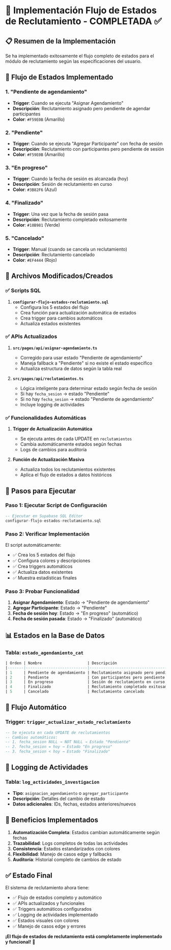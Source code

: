 # 🚀 Implementación Flujo de Estados de Reclutamiento - COMPLETADA ✅

## 📋 Resumen de la Implementación

Se ha implementado exitosamente el flujo completo de estados para el módulo de reclutamiento según las especificaciones del usuario.

## 🎯 Flujo de Estados Implementado

### 1. **"Pendiente de agendamiento"** 
- **Trigger**: Cuando se ejecuta "Asignar Agendamiento"
- **Descripción**: Reclutamiento asignado pero pendiente de agendar participantes
- **Color**: `#F59E0B` (Amarillo)

### 2. **"Pendiente"**
- **Trigger**: Cuando se ejecuta "Agregar Participante" con fecha de sesión
- **Descripción**: Reclutamiento con participantes pero pendiente de sesión
- **Color**: `#F59E0B` (Amarillo)

### 3. **"En progreso"**
- **Trigger**: Cuando la fecha de sesión es alcanzada (hoy)
- **Descripción**: Sesión de reclutamiento en curso
- **Color**: `#3B82F6` (Azul)

### 4. **"Finalizado"**
- **Trigger**: Una vez que la fecha de sesión pasa
- **Descripción**: Reclutamiento completado exitosamente
- **Color**: `#10B981` (Verde)

### 5. **"Cancelado"**
- **Trigger**: Manual (cuando se cancela un reclutamiento)
- **Descripción**: Reclutamiento cancelado
- **Color**: `#EF4444` (Rojo)

## 🔧 Archivos Modificados/Creados

### ✅ **Scripts SQL**
1. **`configurar-flujo-estados-reclutamiento.sql`**
   - Configura los 5 estados del flujo
   - Crea función para actualización automática de estados
   - Crea trigger para cambios automáticos
   - Actualiza estados existentes

### ✅ **APIs Actualizados**
1. **`src/pages/api/asignar-agendamiento.ts`**
   - Corregido para usar estado "Pendiente de agendamiento"
   - Maneja fallback a "Pendiente" si no existe el estado específico
   - Actualiza estructura de datos según la tabla real

2. **`src/pages/api/reclutamientos.ts`**
   - Lógica inteligente para determinar estado según fecha de sesión
   - Si hay `fecha_sesion` → estado "Pendiente"
   - Si no hay `fecha_sesion` → estado "Pendiente de agendamiento"
   - Incluye logging de actividades

### ✅ **Funcionalidades Automáticas**
1. **Trigger de Actualización Automática**
   - Se ejecuta antes de cada UPDATE en `reclutamientos`
   - Cambia automáticamente estados según fechas
   - Logs de cambios para auditoría

2. **Función de Actualización Masiva**
   - Actualiza todos los reclutamientos existentes
   - Aplica el flujo de estados a datos históricos

## 🚀 Pasos para Ejecutar

### Paso 1: Ejecutar Script de Configuración
```sql
-- Ejecutar en Supabase SQL Editor
configurar-flujo-estados-reclutamiento.sql
```

### Paso 2: Verificar Implementación
El script automáticamente:
- ✅ Crea los 5 estados del flujo
- ✅ Configura colores y descripciones
- ✅ Crea triggers automáticos
- ✅ Actualiza datos existentes
- ✅ Muestra estadísticas finales

### Paso 3: Probar Funcionalidad
1. **Asignar Agendamiento**: Estado → "Pendiente de agendamiento"
2. **Agregar Participante**: Estado → "Pendiente"
3. **Fecha de sesión hoy**: Estado → "En progreso" (automático)
4. **Fecha de sesión pasada**: Estado → "Finalizado" (automático)

## 📊 Estados en la Base de Datos

### Tabla: `estado_agendamiento_cat`
```sql
| Orden | Nombre                    | Descripción                                    | Color    |
|-------|---------------------------|------------------------------------------------|----------|
| 1     | Pendiente de agendamiento | Reclutamiento asignado pero pendiente         | #F59E0B  |
| 2     | Pendiente                 | Con participantes pero pendiente de sesión    | #F59E0B  |
| 3     | En progreso               | Sesión de reclutamiento en curso              | #3B82F6  |
| 4     | Finalizado                | Reclutamiento completado exitosamente         | #10B981  |
| 5     | Cancelado                 | Reclutamiento cancelado                       | #EF4444  |
```

## 🔄 Flujo Automático

### Trigger: `trigger_actualizar_estado_reclutamiento`
```sql
-- Se ejecuta en cada UPDATE de reclutamientos
-- Cambios automáticos:
-- 1. fecha_sesion NULL → NOT NULL → Estado "Pendiente"
-- 2. fecha_sesion = hoy → Estado "En progreso"
-- 3. fecha_sesion < hoy → Estado "Finalizado"
```

## 📝 Logging de Actividades

### Tabla: `log_actividades_investigacion`
- **Tipo**: `asignacion_agendamiento` o `agregar_participante`
- **Descripción**: Detalles del cambio de estado
- **Datos adicionales**: IDs, fechas, estados anteriores/nuevos

## 🎯 Beneficios Implementados

1. **Automatización Completa**: Estados cambian automáticamente según fechas
2. **Trazabilidad**: Logs completos de todas las actividades
3. **Consistencia**: Estados estandarizados con colores
4. **Flexibilidad**: Manejo de casos edge y fallbacks
5. **Auditoría**: Historial completo de cambios de estado

## ✅ Estado Final

El sistema de reclutamiento ahora tiene:
- ✅ Flujo de estados completo y automático
- ✅ APIs actualizados y funcionales
- ✅ Triggers automáticos configurados
- ✅ Logging de actividades implementado
- ✅ Estados visuales con colores
- ✅ Manejo de casos edge y errores

**¡El flujo de estados de reclutamiento está completamente implementado y funcional!** 🎉 